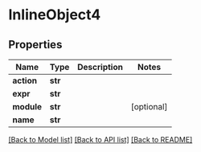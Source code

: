 # InlineObject4


## Properties
Name | Type | Description | Notes
------------ | ------------- | ------------- | -------------
**action** | **str** |  | 
**expr** | **str** |  | 
**module** | **str** |  | [optional] 
**name** | **str** |  | 

[[Back to Model list]](../README.md#documentation-for-models) [[Back to API list]](../README.md#documentation-for-api-endpoints) [[Back to README]](../README.md)


